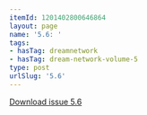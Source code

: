 ```yaml
---
itemId: 1201402800646864
layout: page
name: '5.6: '
tags:
- hasTag: dreamnetwork
- hasTag: dream-network-volume-5
type: post
urlSlug: '5.6'
---
```

<a href="files/pdfs/Volume_5/5.6-Dream-Network-Bulletin_Volume-5-Number-6.pdf" download="">Download issue 5.6</a>